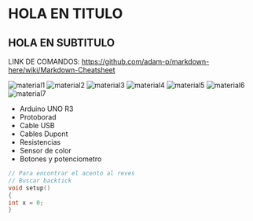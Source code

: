 HOLA EN TITULO
==
HOLA EN SUBTITULO
--

LINK DE COMANDOS: https://github.com/adam-p/markdown-here/wiki/Markdown-Cheatsheet

![material1](material1.jpg)
![material2](material2.jpg)
![material3](material3.jpg)
![material4](material4.jpg)
![material5](material5.jpg)
![material6](material6.jpg)
![material7](material7.jpg)

* Arduino UNO R3
* Protoborad
* Cable USB
* Cables Dupont
* Resistencias
* Sensor de color
* Botones y potenciometro

```cpp
// Para encontrar el acento al reves
// Buscar backtick 
void setup()
{
int x = 0;
}
```
